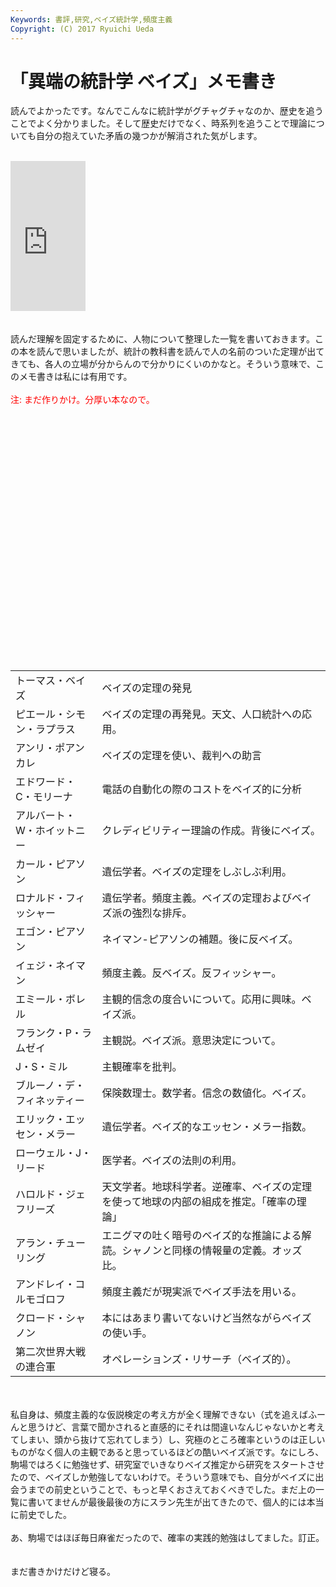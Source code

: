 ```yaml
---
Keywords: 書評,研究,ベイズ統計学,頻度主義
Copyright: (C) 2017 Ryuichi Ueda
---
```


# 「異端の統計学 ベイズ」メモ書き
読んでよかったです。なんでこんなに統計学がグチャグチャなのか、歴史を追うことでよく分かりました。そして歴史だけでなく、時系列を追うことで理論についても自分の抱えていた矛盾の幾つかが解消された気がします。<br />
<br />
<iframe src="http://rcm-fe.amazon-adsystem.com/e/cm?lt1=_blank&bc1=000000&IS2=1&bg1=FFFFFF&fc1=000000&lc1=0000FF&t=ryuichiueda-22&o=9&p=8&l=as4&m=amazon&f=ifr&ref=ss_til&asins=4794220014" style="width:120px;height:240px;" scrolling="no" marginwidth="0" marginheight="0" frameborder="0"></iframe><br />
<br />
<br />
読んだ理解を固定するために、人物について整理した一覧を書いておきます。この本を読んで思いましたが、統計の教科書を読んで人の名前のついた定理が出てきても、各人の立場が分からんので分かりにくいのかなと。そういう意味で、このメモ書きは私には有用です。<br />
<br />
<span style="color:red">注: まだ作りかけ。分厚い本なので。</span><br />
<br />
<!--more--><br />
<br />
<table><br />
<tr><td>トーマス・ベイズ</td><td> ベイズの定理の発見</td></tr><br />
<tr><td>ピエール・シモン・ラプラス</td><td> ベイズの定理の再発見。天文、人口統計への応用。</td></tr><br />
<tr><td>アンリ・ポアンカレ</td><td> ベイズの定理を使い、裁判への助言</td></tr><br />
<tr><td>エドワード・C・モリーナ</td><td> 電話の自動化の際のコストをベイズ的に分析</td></tr><br />
<tr><td>アルバート・W・ホイットニー</td><td> クレディビリティー理論の作成。背後にベイズ。</td></tr><br />
<tr><td>カール・ピアソン</td><td> 遺伝学者。ベイズの定理をしぶしぶ利用。</td></tr><br />
<tr><td>ロナルド・フィッシャー</td><td> 遺伝学者。頻度主義。ベイズの定理およびベイズ派の強烈な排斥。</td></tr><br />
<tr><td>エゴン・ピアソン</td><td> ネイマン-ピアソンの補題。後に反ベイズ。</td></tr><br />
<tr><td>イェジ・ネイマン</td><td> 頻度主義。反ベイズ。反フィッシャー。</td></tr><br />
<tr><td>エミール・ボレル</td><td> 主観的信念の度合いについて。応用に興味。ベイズ派。</td></tr><br />
<tr><td>フランク・P・ラムゼイ</td><td> 主観説。ベイズ派。意思決定について。</td></tr><br />
<tr><td>J・S・ミル</td><td> 主観確率を批判。</td></tr><br />
<tr><td>ブルーノ・デ・フィネッティー</td><td> 保険数理士。数学者。信念の数値化。ベイズ。</td></tr><br />
<tr><td>エリック・エッセン・メラー</td><td> 遺伝学者。ベイズ的なエッセン・メラー指数。</td></tr><br />
<tr><td>ローウェル・J・リード</td><td> 医学者。ベイズの法則の利用。</td></tr><br />
<tr><td>ハロルド・ジェフリーズ</td><td> 天文学者。地球科学者。逆確率、ベイズの定理を使って地球の内部の組成を推定。「確率の理論」</td></tr><br />
<tr><td>アラン・チューリング</td><td> エニグマの吐く暗号のベイズ的な推論による解読。シャノンと同様の情報量の定義。オッズ比。</td></tr><br />
<tr><td>アンドレイ・コルモゴロフ</td><td> 頻度主義だが現実派でベイズ手法を用いる。</td></tr><br />
<tr><td>クロード・シャノン</td><td> 本にはあまり書いてないけど当然ながらベイズの使い手。</td></tr><br />
<tr><td>第二次世界大戦の連合軍</td><td> オペレーションズ・リサーチ（ベイズ的）。</td></tr><br />
</table><br />
<br />
私自身は、頻度主義的な仮説検定の考え方が全く理解できない（式を追えばふーんと思うけど、言葉で聞かされると直感的にそれは間違いなんじゃないかと考えてしまい、頭から抜けて忘れてしまう）し、究極のところ確率というのは正しいものがなく個人の主観であると思っているほどの酷いベイズ派です。なにしろ、駒場ではろくに勉強せず、研究室でいきなりベイズ推定から研究をスタートさせたので、ベイズしか勉強してないわけで。そういう意味でも、自分がベイズに出会うまでの前史ということで、もっと早くおさえておくべきでした。まだ上の一覧に書いてませんが最後最後の方にスラン先生が出てきたので、個人的には本当に前史でした。<br />
<br />
あ、駒場ではほぼ毎日麻雀だったので、確率の実践的勉強はしてました。訂正。<br />
<br />
<br />
まだ書きかけだけど寝る。
